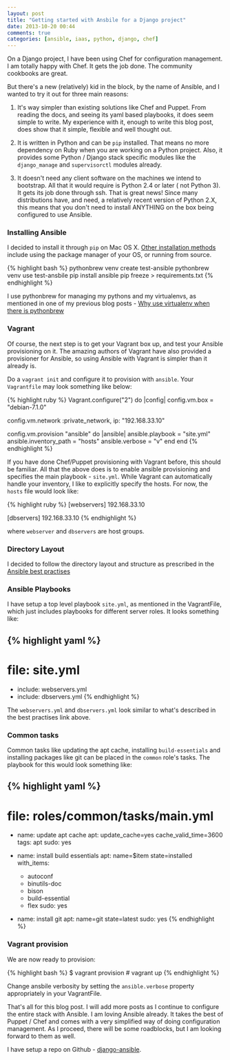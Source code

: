 ```yaml
---
layout: post
title: "Getting started with Ansbile for a Django project"
date: 2013-10-20 00:44
comments: true
categories: [ansible, iaas, python, django, chef]
---
```


On a Django project, I have been using Chef for configuration management. I am totally happy with Chef. It gets the job done. The community cookbooks are great.

But there's a new (relatively) kid in the block, by the name of Ansible, and I wanted to try it out for three main reasons:

1) It's way simpler than existing solutions like Chef and Puppet. From reading the docs, and seeing its yaml based playbooks, it does seem simple to write. My experience with it, enough to write this blog post, does show that it simple, flexible and well thought out.

2) It is written in Python and can be `pip` installed. That means no more dependency on Ruby when you are working on a Python project. Also, it provides some Python / Django stack specific modules like the `django_manage` and `supervisorctl` modules already.

3) It doesn't need any client software on the machines we intend to bootstrap. All that it would require is Python 2.4 or later ( not Python 3). It gets its job done through ssh. That is great news! Since many distributions have, and need, a relatively recent version of Python 2.X, this means that you don't need to install ANYTHING on the box being configured to use Ansible.

### Installing Ansible

I decided to install it through `pip` on Mac OS X. [Other installation methods](http://www.ansibleworks.com/docs/intro_installation.html) include using the package manager of your OS, or running from source.

{% highlight bash %}
pythonbrew venv create test-ansible
pythonbrew venv use test-ansbile
pip install ansible
pip freeze > requirements.txt
{% endhighlight %}

I use pythonbrew for managing my pythons and my virtualenvs, as mentioned in one of my previous blog posts - [Why use virtualenv when there is pythonbrew](/blog/2013/03/11/why-use-virtualenv-when-there-is-pythonbrew/)

### Vagrant

Of course, the next step is to get your Vagrant box up, and test your Ansible provisioning on it. The amazing authors of Vagrant have also provided a provisioner for Ansible, so using Ansible with Vagrant is simpler than it already is.

Do a `vagrant init` and configure it to provision with `ansible`. Your `Vagrantfile` may look something like below:

{% highlight ruby %}
Vagrant.configure("2") do |config|
  config.vm.box = "debian-7.1.0"

  config.vm.network :private_network, ip: "192.168.33.10"

  config.vm.provision "ansible" do |ansible|
    ansible.playbook = "site.yml"
    ansible.inventory_path = "hosts"
    ansible.verbose = "v"
  end
end
{% endhighlight %}

If you have done Chef/Puppet provisioning with Vagrant before, this should be familiar. All that the above does is to enable ansible provisioning and specifies the main playbook - `site.yml`. While Vagrant can automatically handle your inventory, I like to explicitly specify the hosts. For now, the `hosts` file would look like:

{% highlight ruby %}
[webservers]
192.168.33.10

[dbservers]
192.168.33.10
{% endhighlight %}

where `webserver` and `dbservers` are host groups.

### Directory Layout

I decided to follow the directory layout and structure as prescribed in the [Ansible best practises](http://www.ansibleworks.com/docs/playbooks_best_practices.html)

### Ansible Playbooks

I have setup a top level playbook `site.yml`, as mentioned in the VagrantFile, which just includes playbooks for different server roles. It looks something like:

{% highlight yaml %}
---
# file: site.yml
- include: webservers.yml
- include: dbservers.yml 
{% endhighlight %}

The `webservers.yml` and `dbservers.yml` look similar to what's described in the best practises link above.

### Common tasks

Common tasks like updating the apt cache, installing `build-essentials` and installing packages like git can be placed in the `common` role's tasks. The playbook for this would look something like:

{% highlight yaml %}
---
# file: roles/common/tasks/main.yml

- name: update apt cache
  apt: update_cache=yes cache_valid_time=3600
  tags: apt
  sudo: yes

- name: install build essentials
  apt: name=$item state=installed
  with_items:
    - autoconf
    - binutils-doc
    - bison
    - build-essential
    - flex
  sudo: yes

- name: install git
  apt: name=git state=latest
  sudo: yes
{% endhighlight %}

### Vagrant provision

We are now ready to provision:

{% highlight bash %}
$ vagrant provision   # vagrant up
{% endhighlight %}

Change ansbile verbosity by setting the `ansible.verbose` property appropriately in your VagrantFile.

That's all for this blog post. I will add more posts as I continue to configure the entire stack with Ansible. I am loving Ansible already. It takes the best of Puppet / Chef and comes with a very simplified way of doing configuration management. As I proceed, there will be some roadblocks, but I am looking forward to them as well.

I have setup a repo on Github - [django-ansible](https://github.com/manojlds/django-ansible).
